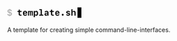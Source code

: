 <h1>
	<svg xmlns="http://www.w3.org/2000/svg" width="170.13" height="24" aria-label="template.sh logo">
		<title>template.sh</title>
		<style>
			#cursorbox { animation: blink 1s infinite steps(2); }
			@keyframes blink { to { opacity: 0; } }
		</style>
		<path d="M0 15.16c.12 2.41 1.94 3.98 4.79 4.16v1.06h1.28V19.3c2.86-.22 4.62-1.86 4.62-4.37 0-2.17-1.18-3.36-4-4l-.62-.13V6.66a2.37 2.37 0 012.14 2h2.24c-.1-2.25-1.83-3.83-4.38-4.06V3.53H4.78V4.6C2.08 4.8.33 6.4.33 8.79c0 2.11 1.24 3.4 3.84 3.98l.61.14v4.34a2.56 2.56 0 01-2.49-2.09zm2.7-6.55c0-1.06.8-1.79 2.08-1.96v3.85C3.3 10.1 2.7 9.55 2.7 8.6zm5.64 6.59c0 1.08-.9 1.88-2.27 2.05v-4.04c1.6.4 2.27 1 2.27 1.99z" opacity=".3"/>
		<path d="M26.09 5.15v3.19h-2.8v2.13h2.8v5.12c0 2.5 1.12 3.43 4.05 3.43.22 0 2.35-.02 2.45-.04v-2.1l-2.23.01c-1.03 0-1.6-.46-1.6-1.27v-5.14h3.96V8.34h-4.01V5.15zm16.92 10.82a2.06 2.06 0 01-2.11 1.2 2.17 2.17 0 01-2.3-2.33v-.59h6.94v-1.48A4.42 4.42 0 0040.86 8a4.52 4.52 0 00-4.89 4.69v1.73c0 3.06 1.8 4.81 4.93 4.81 2.5 0 4.4-1.35 4.63-3.26zm-2.2-5.9c1.34 0 2.15.93 2.15 2.47h-4.37a2.17 2.17 0 012.22-2.47zm17.67.57c0-1.71-.72-2.64-2.05-2.64a2.02 2.02 0 00-2 1.83h-.28C53.92 8.66 53.25 8 52.26 8a2.05 2.05 0 00-2.04 1.91h-.28V8.23h-2.33V19h2.26v-7.4c0-.78.42-1.3 1.07-1.3s1 .47 1 1.24V19h2.23v-7.4c0-.78.42-1.3 1.06-1.3.61 0 1 .47 1 1.24V19h2.26zm8.13-2.58a2.85 2.85 0 00-3.02 2.02h-.2V8.23h-2.75v14.35h2.78v-5.4h.2a2.81 2.81 0 002.99 2c2.47 0 3.92-1.7 3.92-4.63v-1.86c0-2.93-1.45-4.63-3.92-4.63zm-1.03 2.32a2.14 2.14 0 012.23 2.39v1.79a2.14 2.14 0 01-2.23 2.38 2.13 2.13 0 01-2.23-2.38v-1.79a2.13 2.13 0 012.23-2.38zM82.53 19v-2.13H79.3V4.13H73.4v2.13h3.25v10.61h-3.42V19zm6.15.18a3.3 3.3 0 003.06-1.62h.24V19h2.54v-7.3c0-2.35-1.56-3.67-4.32-3.67-2.56 0-4.33 1.26-4.52 3.21h2.6a1.8 1.8 0 011.85-1.08c1.1 0 1.74.54 1.74 1.48v.86l-2.52.16c-2.65.18-4.07 1.32-4.07 3.27a3.15 3.15 0 003.4 3.25zm.92-2.14c-1.04 0-1.68-.51-1.68-1.31 0-.83.63-1.31 1.88-1.39l2.07-.13V15a2.08 2.08 0 01-2.27 2.04zm10.67-11.89v3.19h-2.8v2.13h2.8v5.12c0 2.5 1.12 3.43 4.05 3.43.22 0 2.35-.02 2.45-.04v-2.1l-2.23.01c-1.03 0-1.6-.46-1.6-1.27v-5.15h3.96V8.34h-4.01V5.15zm16.92 10.82a2.06 2.06 0 01-2.12 1.2 2.17 2.17 0 01-2.3-2.33v-.59h6.95v-1.48A4.42 4.42 0 00115.03 8a4.52 4.52 0 00-4.88 4.69v1.73c0 3.06 1.8 4.81 4.93 4.81 2.5 0 4.4-1.35 4.63-3.26zm-2.2-5.9c1.34 0 2.14.93 2.14 2.47h-4.36a2.17 2.17 0 012.22-2.47zm12.23 9.12a2.18 2.18 0 002.15-2.2 2.19 2.19 0 00-2.15-2.21 2.19 2.19 0 00-2.15 2.2 2.18 2.18 0 002.15 2.2zm8.01-7.82c0 1.66 1.03 2.72 3.05 3.16l1.6.34c1.14.24 1.55.54 1.55 1.14 0 .7-.7 1.16-1.8 1.16-1.11 0-1.83-.4-2-1.15H135c.15 2.02 1.85 3.2 4.6 3.2 2.8 0 4.58-1.38 4.58-3.55 0-1.64-.96-2.57-3.14-3.02l-1.67-.34c-1.05-.22-1.5-.57-1.5-1.16 0-.68.68-1.14 1.7-1.14 1 0 1.7.44 1.82 1.15h2.52c-.13-2.02-1.72-3.19-4.33-3.19-2.66 0-4.34 1.31-4.34 3.4zM147.12 19h2.66v-6.2a2.23 2.23 0 012.32-2.43c1.35 0 2.02.77 2.02 2.34V19h2.67v-6.94c0-2.6-1.29-4.03-3.62-4.03a3.33 3.33 0 00-3.3 2.03h-.15V4.13h-2.6zM161.13"/>
		<path xmlns="http://www.w3.org/2000/svg" id="cursorbox" d="M161.13 0h9v24h-9z"/>
	</svg>
</h1>

A template for creating simple command-line-interfaces.
